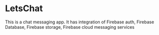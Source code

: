 # LetsChat
This is a chat messaging app. It has integration of Firebase auth, Firebase Database, Firebase storage, Firebase cloud messaging services 
